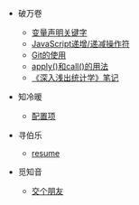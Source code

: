 * 破万卷
  * [变量声明关键字](tech_articles/JavaScript-variable-keyword.md)
  * [JavaScript递增/递减操作符](tech_articles/JavaScript-operator.md)
  * [Git的使用](tech_articles/how-to-use-git.md)
  * [apply()和call()的用法](tech_articles/call&apply.md)
  * [《深入浅出统计学》笔记](tech_articles/Head_First_Statistics.md)


* 知冷暖
  * [配置项](zh-cn/configuration.md)



* 寻伯乐
  * [resume](resume.md)



* 觅知音
  * [交个朋友](my_introduce.md)